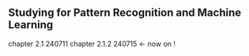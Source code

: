 ## Studying for Pattern Recognition and Machine Learning
chapter 2.1 240711
chapter 2.1.2 240715 <- now on !
